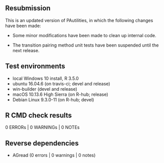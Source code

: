 
## Resubmission

This is an updated version of PAutilities, in which the
    following changes have been made:
    
* Some minor modifications have been made to clean up internal code.

* The transition pairing method unit tests have been suspended until the
    next release.

## Test environments

* local Windows 10 install, R 3.5.0
* ubuntu 16.04.6 (on travis-ci; devel and release)
* win-builder (devel and release)
* macOS 10.13.6 High Sierra (on R-hub; release)
* Debian Linux 9.3.0-11 (on R-hub; devel)

## R CMD check results

0 ERRORs | 0 WARNINGs | 0 NOTEs

## Reverse dependencies

* AGread (0 errors | 0 warnings | 0 notes)

